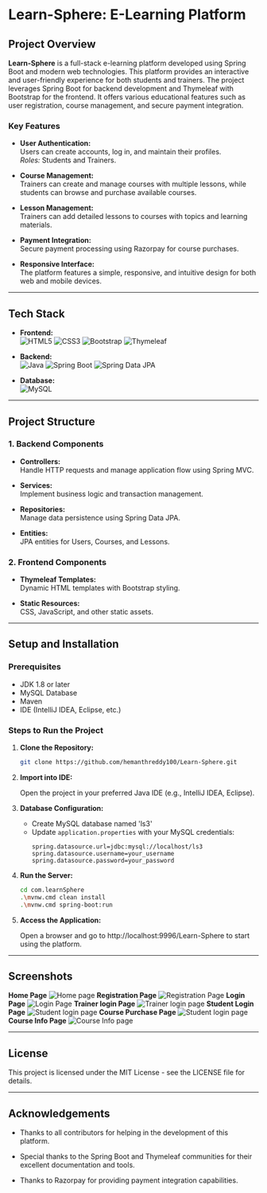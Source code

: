 # Learn-Sphere: E-Learning Platform

## Project Overview

**Learn-Sphere** is a full-stack e-learning platform developed using Spring Boot and modern web technologies. This platform provides an interactive and user-friendly experience for both students and trainers. The project leverages Spring Boot for backend development and Thymeleaf with Bootstrap for the frontend. It offers various educational features such as user registration, course management, and secure payment integration.

### Key Features

- **User Authentication:**  
  Users can create accounts, log in, and maintain their profiles.  
  _Roles:_ Students and Trainers.
  
- **Course Management:**  
  Trainers can create and manage courses with multiple lessons, while students can browse and purchase available courses.

- **Lesson Management:**  
  Trainers can add detailed lessons to courses with topics and learning materials.

- **Payment Integration:**  
  Secure payment processing using Razorpay for course purchases.

- **Responsive Interface:**  
  The platform features a simple, responsive, and intuitive design for both web and mobile devices.

---

## Tech Stack

- **Frontend:**  
  <img alt="HTML5" src="https://img.shields.io/badge/html5-%23E34F26.svg?style=for-the-badge&logo=html5&logoColor=white"/>
  <img alt="CSS3" src="https://img.shields.io/badge/css3-%231572B6.svg?style=for-the-badge&logo=css3&logoColor=white"/>
  <img alt="Bootstrap" src="https://img.shields.io/badge/bootstrap-%23563D7C.svg?style=for-the-badge&logo=bootstrap&logoColor=white"/>
  <img alt="Thymeleaf" src="https://img.shields.io/badge/Thymeleaf-%23005C0F.svg?style=for-the-badge&logo=Thymeleaf&logoColor=white"/>

- **Backend:**  
  <img alt="Java" src="https://img.shields.io/badge/java-%23ED8B00.svg?style=for-the-badge&logo=java&logoColor=white"/>
  <img alt="Spring Boot" src="https://img.shields.io/badge/Spring%20Boot-%236DB33F.svg?style=for-the-badge&logo=spring&logoColor=white"/>
  <img alt="Spring Data JPA" src="https://img.shields.io/badge/Spring%20Data%20JPA-%236DB33F.svg?style=for-the-badge&logo=spring&logoColor=white"/>

- **Database:**  
  <img alt="MySQL" src="https://img.shields.io/badge/mysql-%2300f.svg?style=for-the-badge&logo=mysql&logoColor=white"/>
---

## Project Structure

### 1. **Backend Components**

- **Controllers:**  
  Handle HTTP requests and manage application flow using Spring MVC.

- **Services:**  
  Implement business logic and transaction management.

- **Repositories:**  
  Manage data persistence using Spring Data JPA.

- **Entities:**  
  JPA entities for Users, Courses, and Lessons.

### 2. **Frontend Components**

  - **Thymeleaf Templates:**  
  Dynamic HTML templates with Bootstrap styling.

  - **Static Resources:**  
  CSS, JavaScript, and other static assets.

---

## Setup and Installation

### Prerequisites

- JDK 1.8 or later
- MySQL Database
- Maven
- IDE (IntelliJ IDEA, Eclipse, etc.)

### Steps to Run the Project

1. **Clone the Repository:**

   ```bash
   git clone https://github.com/hemanthreddy100/Learn-Sphere.git
2. **Import into IDE:**

    Open the project in your preferred Java IDE (e.g., IntelliJ IDEA, Eclipse).

3. **Database Configuration:**

    - Create MySQL database named 'ls3'
    - Update `application.properties` with your MySQL credentials:
      ```properties
      spring.datasource.url=jdbc:mysql://localhost/ls3
      spring.datasource.username=your_username
      spring.datasource.password=your_password

4. **Run the Server:**

    ```bash
    cd com.learnSphere
    .\mvnw.cmd clean install
    .\mvnw.cmd spring-boot:run

5. **Access the Application:**

    Open a browser and go to http://localhost:9996/Learn-Sphere to start using the platform.
---

## Screenshots
**Home Page**
<img alt="Home page" src="https://github.com/user-attachments/assets/07932f3f-96c9-4797-bd19-6d38447bf578"/>
**Registration Page**
<img alt="Registration Page" src="https://github.com/user-attachments/assets/2f4fa39e-7a92-452b-bb2b-c27b68001e14"/>
**Login Page**
<img alt="Login Page" src="https://github.com/user-attachments/assets/5be342eb-a180-463a-9940-57d59c4a3aff"/>
**Trainer login Page**
<img alt="Trainer login page" src="https://github.com/user-attachments/assets/d2536208-3e5c-4611-8be4-b99b8debb461"/>
**Student Login Page**
<img alt="Student login page" src="https://github.com/user-attachments/assets/f39d96e8-6057-4c44-b28e-94b4132f592c"/>
**Course Purchase Page**
<img alt="Student login page" src="https://github.com/user-attachments/assets/8d9864fa-55e7-4ae6-b096-c20fa00d5361"/>
**Course Info Page**
<img alt="Course Info page" src="https://github.com/user-attachments/assets/dc22040b-fff7-4ebd-bea8-e7c877bb01ff"/>



---
## License
This project is licensed under the MIT License - see the LICENSE file for details.

---

## Acknowledgements
- Thanks to all contributors for helping in the development of this platform.

- Special thanks to the Spring Boot and Thymeleaf communities for their excellent documentation and tools.
- Thanks to Razorpay for providing payment integration capabilities.
